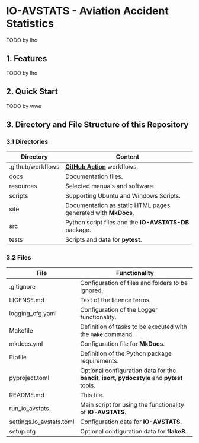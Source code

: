 # IO-AVSTATS - Aviation Accident Statistics

TODO by lho

## 1. Features

TODO by lho

## 2. Quick Start

TODO by wwe

## 3. Directory and File Structure of this Repository

### 3.1 Directories

| Directory         | Content                                                       |
|-------------------|---------------------------------------------------------------|
| .github/workflows | **[GitHub Action](https://github.com/actions)** workflows.    |
| docs              | Documentation files.                                          |
| resources         | Selected manuals and software.                                |
| scripts           | Supporting Ubuntu and Windows Scripts.                        |
| site              | Documentation as static HTML pages generated with **MkDocs**. |
| src               | Python script files and the **IO-AVSTATS-DB** package.        |
| tests             | Scripts and data for **pytest**.                              |

### 3.2 Files

| File                     | Functionality                                                                                   |
|--------------------------|-------------------------------------------------------------------------------------------------|
| .gitignore               | Configuration of files and folders to be ignored.                                               |
| LICENSE.md               | Text of the licence terms.                                                                      |
| logging_cfg.yaml         | Configuration of the Logger functionality.                                                      |
| Makefile                 | Definition of tasks to be executed with the **`make`** command.                                 |
| mkdocs.yml               | Configuration file for **MkDocs**.                                                              |
| Pipfile                  | Definition of the Python package requirements.                                                  |
| pyproject.toml           | Optional configuration data for the **bandit**, **isort**, **pydocstyle** and **pytest** tools. |
| README.md                | This file.                                                                                      |
| run_io_avstats           | Main script for using the functionality of **IO-AVSTATS**.                                      |
| settings.io_avstats.toml | Configuration data for **IO-AVSTATS**.                                                          |
| setup.cfg                | Optional configuration data for **flake8**.                                                     |
